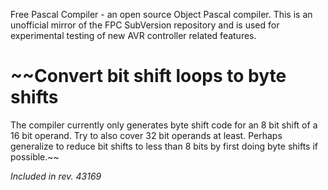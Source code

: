 Free Pascal Compiler - an open source Object Pascal compiler. This is an unofficial mirror of the FPC SubVersion repository and is used for experimental testing of new AVR controller related features.

# ~~Convert bit shift loops to byte shifts
The compiler currently only generates byte shift code for an 8 bit shift of a 16 bit operand.  Try to also cover 32 bit operands at least.  Perhaps generalize to reduce bit shifts to less than 8 bits by first doing byte shifts if possible.~~  

_Included in rev. 43169_

